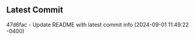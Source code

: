 
## Latest Commit
47d6fac - Update README with latest commit info (2024-09-01 11:49:22 -0400) <Yunxi-Zhou>
